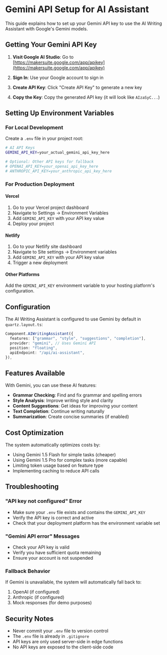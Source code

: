 # Gemini API Setup for AI Assistant

This guide explains how to set up your Gemini API key to use the AI Writing Assistant with Google's Gemini models.

## Getting Your Gemini API Key

1. **Visit Google AI Studio**: Go to [https://makersuite.google.com/app/apikey](https://makersuite.google.com/app/apikey)

2. **Sign In**: Use your Google account to sign in

3. **Create API Key**: Click "Create API Key" to generate a new key

4. **Copy the Key**: Copy the generated API key (it will look like `AIzaSyC...`)

## Setting Up Environment Variables

### For Local Development

Create a `.env` file in your project root:

```bash
# AI API Keys
GEMINI_API_KEY=your_actual_gemini_api_key_here

# Optional: Other API keys for fallback
# OPENAI_API_KEY=your_openai_api_key_here
# ANTHROPIC_API_KEY=your_anthropic_api_key_here
```

### For Production Deployment

#### Vercel

1. Go to your Vercel project dashboard
2. Navigate to Settings → Environment Variables
3. Add `GEMINI_API_KEY` with your API key value
4. Deploy your project

#### Netlify

1. Go to your Netlify site dashboard
2. Navigate to Site settings → Environment variables
3. Add `GEMINI_API_KEY` with your API key value
4. Trigger a new deployment

#### Other Platforms

Add the `GEMINI_API_KEY` environment variable to your hosting platform's configuration.

## Configuration

The AI Writing Assistant is configured to use Gemini by default in `quartz.layout.ts`:

```typescript
Component.AIWritingAssistant({
  features: ["grammar", "style", "suggestions", "completion"],
  provider: "gemini", // Uses Gemini API
  position: "floating",
  apiEndpoint: "/api/ai-assistant",
}),
```

## Features Available

With Gemini, you can use these AI features:

- **Grammar Checking**: Find and fix grammar and spelling errors
- **Style Analysis**: Improve writing style and clarity
- **Content Suggestions**: Get ideas for improving your content
- **Text Completion**: Continue writing naturally
- **Summarization**: Create concise summaries (if enabled)

## Cost Optimization

The system automatically optimizes costs by:

- Using Gemini 1.5 Flash for simple tasks (cheaper)
- Using Gemini 1.5 Pro for complex tasks (more capable)
- Limiting token usage based on feature type
- Implementing caching to reduce API calls

## Troubleshooting

### "API key not configured" Error

- Make sure your `.env` file exists and contains the `GEMINI_API_KEY`
- Verify the API key is correct and active
- Check that your deployment platform has the environment variable set

### "Gemini API error" Messages

- Check your API key is valid
- Verify you have sufficient quota remaining
- Ensure your account is not suspended

### Fallback Behavior

If Gemini is unavailable, the system will automatically fall back to:

1. OpenAI (if configured)
2. Anthropic (if configured)
3. Mock responses (for demo purposes)

## Security Notes

- Never commit your `.env` file to version control
- The `.env` file is already in `.gitignore`
- API keys are only used server-side in edge functions
- No API keys are exposed to the client-side code
